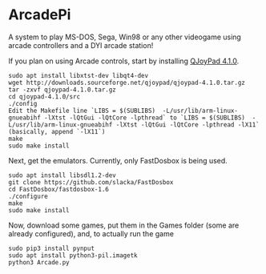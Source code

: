# ArcadePi
A system to play MS-DOS, Sega, Win98 or any other videogame using arcade controllers and a DYI arcade station!

If you plan on using Arcade controls, start by installing [QJoyPad 4.1.0](http://qjoypad.sourceforge.net/#download). 

    sudo apt install libxtst-dev libqt4-dev
    wget http://downloads.sourceforge.net/qjoypad/qjoypad-4.1.0.tar.gz
    tar -zxvf qjoypad-4.1.0.tar.gz 
    cd qjoypad-4.1.0/src
    ./config
    Edit the Makefile line `LIBS = $(SUBLIBS)  -L/usr/lib/arm-linux-gnueabihf -lXtst -lQtGui -lQtCore -lpthread` to `LIBS = $(SUBLIBS)  -L/usr/lib/arm-linux-gnueabihf -lXtst -lQtGui -lQtCore -lpthread -lX11` (basically, append `-lX11`)
    make
    sudo make install
    
Next, get the emulators. Currently, only FastDosbox is being used.

    sudo apt install libsdl1.2-dev
    git clone https://github.com/slacka/FastDosbox
    cd FastDosbox/fastdosbox-1.6
    ./configure
    make
    sudo make install
    
Now, download some games, put them in the Games folder (some are already configured), and, to actually run the game

    sudo pip3 install pynput
    sudo apt install python3-pil.imagetk
    python3 Arcade.py


